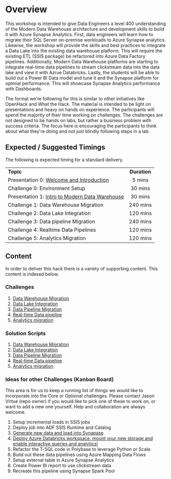 # Overview

This workshop is intended to give Data Engineers a level 400 understanding of the Modern Data Warehouse architecture and development skills to build it with Azure Synapse Analytics.  First, data engineers will learn how to migrate their SQL Server on-premise workloads to Azure Synapse analytics.  Likewise, the workshop will provide the skills and best practices to integrate a Data Lake into the existing data warehouse platform.  This will require the existing ETL (SSIS package) be refactored into Azure Data Factory pipelines.  Additionally, Modern Data Warehouse platforms are starting to integrate real-time data pipelines to stream clickstream data into the data lake and view it with Azrue Databricks.  Lastly, the students will be able to build out a Power BI Data model and tune it and the Synapse platform for optmial performance.  This will showcase Synapse Analytics performance with Dashboards.

The format we're following for this is similar to other initiatives like OpenHack and What the Hack. The material is intended to be light on presentations and heavy on hands on experience. The participants will spend the majority of their time working on challenges. The challenges are not designed to be hands on labs, but rather a business problem with success criteria. The focus here is encouraging the participants to think about what they're doing and not just blindly following steps in a lab.

## Expected / Suggested Timings

The following is expected timing for a standard delivery.

|                                            |                                                                                                                                                       |
| ------------------------------------------ | :---------------------------------------------------------------------------------------------------------------------------------------------------: |
| **Topic** |  **Duration**  |
| Presentation 0:  [Welcome and Introduction](/Host/Guide/MDWWTHIntro.pptx)  | 5 mins |
| Challenge 0: Environment Setup | 30 mins|
| Presentation 1: [Intro to Modern Data Warehouse](/Host/Guide/MDWWTHIntro.pptx) | 30 mins|
| Challenge 1: Data Warehouse Migration | 240 mins |
| Challenge 2: Data Lake Integration | 120 mins |
| Challenge 3: Data pipeline Migration | 240 mins |
| Challenge 4: Realtime Data Pipelines | 120 mins |
| Challenge 5: Analytics Migration | 120 mins |

## Content

In order to deliver this hack there is a variety of supporting content.   This content is indexed below.

### Challenges
1.  [Data Warehouse Migration](./Guide/Challenge1/readme.md)
2.  [Data Lake Integration](./Guide/Challenge2/Readme.md)
3.  [Data Pipeline Migration](./Guide/Challenge3/Readme.md)
4.  [Real-time Data pipeline](./Guide/Challenge4/README.md)
5.  [Analytics migration](./Guide/Challenge5/README.md)

### Solution Scripts
1.  [Data Warehouse Migration](./Solutions/Challenge1)
2.  [Data Lake Integration](./Solutions/Challenge2)
3.  [Data Pipeline Migration](./Solutions/Challenge3)
4.  [Real-time Data pipeline](./Solutions/Challenge4)
5.  [Analytics migration](./Solutions/Challenge5)


### Ideas for other Challenges (Kanban Board)

This area is for us to keep a running list of things we would like to incorporate into the Core or Optional challenges.  Please contact Jason Virtue (repo owner) if you would like to pick one of these to work on, or want to add a new one yourself.  Help and collaboration are always welcome.

1. Setup incremental loads in SSIS jobs
1. Deploy job into ADF SSIS Runtime and Catalog
1. [Generate new data and load into Synapase](https://docs.microsoft.com/en-us/sql/samples/wide-world-importers-generate-data?view=sql-server-ver15)
1. [Deploy Azure Databricks workspace, mount your new storage and enable interactive queries and analytics!](https://docs.microsoft.com/en-us/azure/azure-databricks/databricks-extract-load-sql-data-warehouse?toc=/azure/databricks/toc.json&bc=/azure/databricks/breadcrumb/toc.json)
1. Refactor the T-SQL code in Polybase to leverage Python or Scala
1. Build out these data pipelines using Azure Mapping Data Flows
1. Setup external table in Azure Synapse Analytics
1. Create Power BI report to use clickstream data
1. Recreate this pipeline using Synapse Spark Pool
   